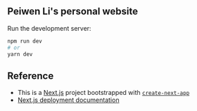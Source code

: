 ## Peiwen Li's personal website

Run the development server:

```bash
npm run dev
# or
yarn dev
```

## Reference

- This is a [Next.js](https://nextjs.org/) project bootstrapped with [`create-next-app`](https://github.com/vercel/next.js/tree/canary/packages/create-next-app)
- [Next.js deployment documentation](https://nextjs.org/docs/deployment)
